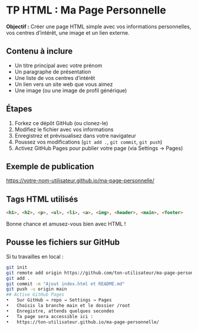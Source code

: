 # TP HTML : Ma Page Personnelle 
**Objectif :** Créer une page HTML simple avec vos informations personnelles, vos centres d’intérêt, une image et un lien externe. 
## Contenu à inclure 
- Un titre principal avec votre prénom 
- Un paragraphe de présentation 
- Une liste de vos centres d’intérêt 
- Un lien vers un site web que vous aimez 
- Une image (ou une image de profil générique) 
## Étapes 
1. Forkez ce dépôt GitHub (ou clonez-le) 
2. Modifiez le fichier avec vos informations 
3. Enregistrez et prévisualisez dans votre navigateur 
4. Poussez vos modifications (`git add .`, `git commit`, `git push`) 
5. Activez GitHub Pages pour publier votre page (via Settings → Pages) 
## Exemple de publication 
https://votre-nom-utilisateur.github.io/ma-page-personnelle/ 
## Tags HTML utilisés 
```html 
<h1>, <h2>, <p>, <ul>, <li>, <a>, <img>, <header>, <main>, <footer>
```
Bonne chance et amusez-vous bien avec HTML !
## Pousse les fichiers sur GitHub 
Si tu travailles en local : 
```bash 
git init 
git remote add origin https://github.com/ton-utilisateur/ma-page-personnelle.git 
git add . 
git commit -m "Ajout index.html et README.md" 
git push -u origin main 
## Active GitHub Pages 
•	Sur GitHub → repo → Settings → Pages 
•	Choisis la branche main et le dossier /root 
•	Enregistre, attends quelques secondes 
•	Ta page sera accessible ici : 
•	https://ton-utilisateur.github.io/ma-page-personnelle/ 
